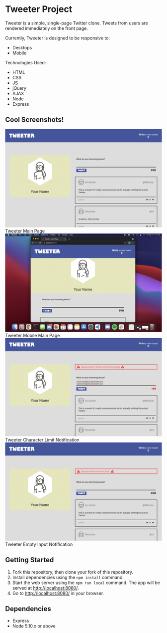 # Tweeter Project

Tweeter is a simple, single-page Twitter clone. Tweets from users are rendered immediately on the front page. 

Currently, Tweeter is designed to be responsive to:
- Desktops
- Mobile

Technologies Used:
- HTML
- CSS
- JS
- jQuery
- AJAX
- Node
- Express


## Cool Screenshots!
![mainpage](./docs/main-page.png)
Tweeter Main Page
![mainpage](./docs/mobile-page.png)
Tweeter Mobile Main Page
![mainpage](./docs/char-limit-over-error.png)
Tweeter Character Limit Notification
![mainpage](./docs/no-input-error.png)
Tweeter Empty Input Notification


## Getting Started

1. Fork this repository, then clone your fork of this repository.
2. Install dependencies using the `npm install` command.
3. Start the web server using the `npm run local` command. The app will be served at <http://localhost:8080/>.
4. Go to <http://localhost:8080/> in your browser.

## Dependencies

- Express
- Node 5.10.x or above
